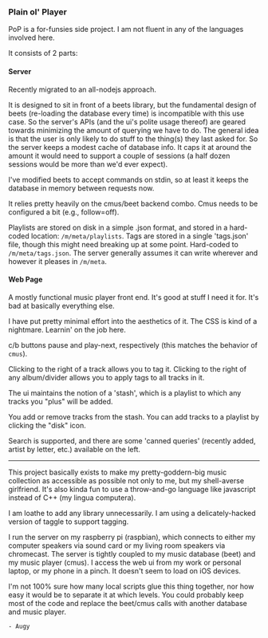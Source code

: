 
### Plain ol' Player

PoP is a for-funsies side project. I am not fluent in any of the languages involved here.

It consists of 2 parts:

#### Server

Recently migrated to an all-nodejs approach.

It is designed to sit in front of a beets library, but the fundamental design of beets (re-loading the database every time) is incompatible with this use case.
So the server's APIs (and the ui's polite usage thereof) are geared towards minimizing the amount of querying we have to do.
The general idea is that the user is only likely to do stuff to the thing(s) they last asked for. So the server keeps a modest cache of database info. It caps
it at around the amount it would need to support a couple of sessions (a half dozen sessions would be more than we'd ever expect).

I've modified beets to accept commands on stdin, so at least it keeps the database in memory between requests now.

It relies pretty heavily on the cmus/beet backend combo. Cmus needs to be configured a bit (e.g., follow=off).

Playlists are stored on disk in a simple .json format, and stored in a hard-coded location: `/m/meta/playlists`.
Tags are stored in a single 'tags.json' file, though this might need breaking up at some point. Hard-coded to `/m/meta/tags.json`.
The server generally assumes it can write wherever and however it pleases in `/m/meta`.

#### Web Page

A mostly functional music player front end. It's good at stuff I need it for. It's bad at basically everything else.

I have put pretty minimal effort into the aesthetics of it. The CSS is kind of a nightmare. Learnin' on the job here.

c/b buttons pause and play-next, respectively (this matches the behavior of `cmus`).

Clicking to the right of a track allows you to tag it. Clicking to the right of any album/divider allows you to apply tags to all tracks in it.

The ui maintains the notion of a 'stash', which is a playlist to which any tracks you "plus" will be added.

You add or remove tracks from the stash. You can add tracks to a playlist by clicking the "disk" icon.

Search is supported, and there are some 'canned queries' (recently added, artist by letter, etc.) available on the left.

-----

This project basically exists to make my pretty-goddern-big music collection as accessible as possible not only to me, but my shell-averse girlfriend.
It's also kinda fun to use a throw-and-go language like javascript instead of C++ (my lingua computera).

I am loathe to add any library unnecessarily. I am using a delicately-hacked version of taggle to support tagging.

I run the server on my raspberry pi (raspbian), which connects to either my computer speakers via sound card or my living room speakers via chromecast.
The server is tightly coupled to my music database (beet) and my music player (cmus).
I access the web ui from my work or personal laptop, or my phone in a pinch. It doesn't seem to load on iOS devices.

I'm not 100% sure how many local scripts glue this thing together, nor how easy it would be to separate it at which levels.
You could probably keep most of the code and replace the beet/cmus calls with another database and music player.

`- Augy`
